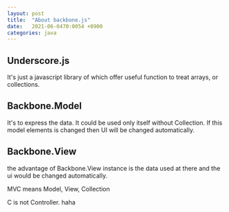 ```yaml
---
layout: post
title:  "About backbone.js"
date:   2021-06-0470:0054 +0900
categories: java
---
```


## Underscore.js

It's just a javascript library of which offer useful function to treat arrays, or collections.

## Backbone.Model

It's to express the data. It could be used only itself without Collection. If this model elements is changed then UI will be changed automatically.

## Backbone.View

the advantage of Backbone.View instance is the data used at there and the ui would be changed automatically.

MVC means Model, View, Collection

C is not Controller. haha

